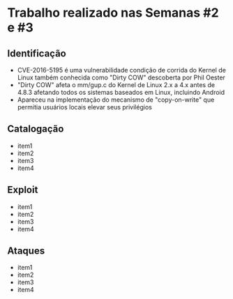 # Trabalho realizado nas Semanas #2 e #3

## Identificação

- CVE-2016-5195 é uma vulnerabilidade condição de corrida do Kernel de Linux também conhecida como "Dirty COW" descoberta por Phil Oester
- "Dirty COW" afeta o mm/gup.c do Kernel de Linux 2.x a 4.x antes de 4.8.3 afetando todos os sistemas baseados em Linux, incluindo Android
- Apareceu na implementação do mecanismo de "copy-on-write" que permitia usuários locais elevar seus privilégios

## Catalogação

- item1
- item2
- item3
- item4

## Exploit

- item1
- item2
- item3
- item4

## Ataques

- item1
- item2
- item3
- item4
